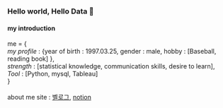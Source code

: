 ### Hello world, Hello Data 👋

#### my introduction
me = {<br>
	*my profile* : {year of birth : 1997.03.25, gender : male, hobby : [Baseball, reading book] },<br>
	*strength* : [statistical knowledge, communication skills, desire to learn],<br>
	*Tool* : [Python, mysql, Tableau]<br>
	}
<br><br>about me site : [벨로그](https://velog.io/@xswer19), [notion](https://www.notion.so/Seon-Kyung-aea1c66aeb5f4adf8f200b4e345887d5)
<!--
**DataResolvere/DataResolvere** is a ✨ _special_ ✨ repository because its `README.md` (this file) appears on your GitHub profile.

Here are some ideas to get you started:

- 🔭 I’m currently working on ...
- 🌱 I’m currently learning ...
- 👯 I’m looking to collaborate on ...
- 🤔 I’m looking for help with ...
- 💬 Ask me about ...
- 📫 How to reach me: ...
- 😄 Pronouns: ...
- ⚡ Fun fact: ...
-->

